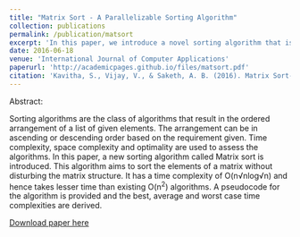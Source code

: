 ```yaml
---
title: "Matrix Sort - A Parallelizable Sorting Algorithm"
collection: publications
permalink: /publication/matsort
excerpt: 'In this paper, we introduce a novel sorting algorithm that is highly suited for a parallel processing environment. This algorithm is based on a divide-and-conquer strategy wherein the divide phase is massively parallelizable.'
date: 2016-06-18
venue: 'International Journal of Computer Applications'
paperurl: 'http://academicpages.github.io/files/matsort.pdf'
citation: 'Kavitha, S., Vijay, V., & Saketh, A. B. (2016). Matrix Sort-A Parallelizable Sorting Algorithm. International Journal of Computer Applications, 143(9).'
---
```

Abstract:

Sorting algorithms are the class of algorithms that result in the ordered arrangement of a list of given elements. The arrangement can be in ascending or descending order based on the requirement given. Time complexity, space complexity and optimality are used to assess the algorithms. In this paper, a new sorting algorithm called Matrix sort is introduced. This algorithm aims to sort the elements of a matrix without disturbing the matrix structure. It has a time complexity of O(n√nlog√n) and hence takes lesser time than existing O(n<sup>2</sup>) algorithms. A pseudocode for the algorithm is provided and the best, average and worst case time complexities are derived.

[Download paper here](http://academicpages.github.io/files/matsort.pdf)
